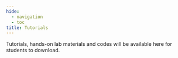 ```yaml
---
hide:
  - navigation
  - toc
title: Tutorials
---
```


Tutorials, hands-on lab materials and codes will be available here for students to download.